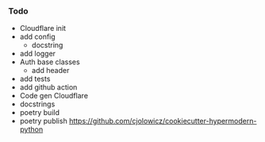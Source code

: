 ### Todo

- Cloudflare init
- add config
    - docstring
- add logger
- Auth base classes 
    - add header
- add tests
- add github action
- Code gen Cloudflare
- docstrings
- poetry build
- poetry publish
https://github.com/cjolowicz/cookiecutter-hypermodern-python